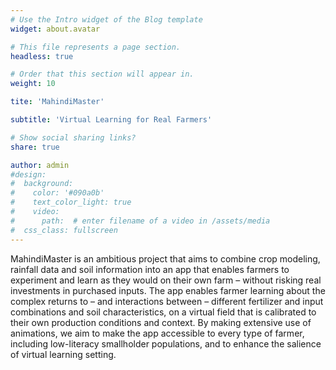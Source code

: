 ```yaml
---
# Use the Intro widget of the Blog template
widget: about.avatar

# This file represents a page section.
headless: true

# Order that this section will appear in.
weight: 10

tite: 'MahindiMaster'

subtitle: 'Virtual Learning for Real Farmers'

# Show social sharing links?
share: true

author: admin
#design:
#  background:
#    color: '#090a0b'
#    text_color_light: true
#    video:
#      path:  # enter filename of a video in /assets/media
#  css_class: fullscreen
---
```


<div style="text-align: left">

MahindiMaster is an ambitious project that aims to combine crop modeling, rainfall data and soil information into an app that enables farmers to experiment and learn as they would on their own farm – without risking real investments in purchased inputs. The app enables farmer learning about the complex returns to – and interactions between – different fertilizer and input combinations and soil characteristics, on a virtual field that is calibrated to their own production conditions and context. By making extensive use of animations, we aim to make the app accessible to every type of farmer, including low-literacy smallholder populations, and to enhance the salience of virtual learning setting.

</div>
